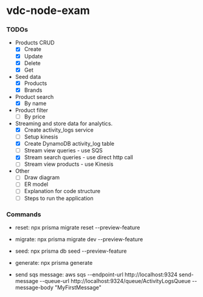 # vdc-node-exam

### TODOs

- Products CRUD
  - [x] Create
  - [x] Update
  - [x] Delete
  - [x] Get
- Seed data
  - [x] Products
  - [x] Brands
- Product search
  - [x] By name
- Product filter
  - [ ] By price
- Streaming and store data for analytics.
  - [x] Create activity_logs service
  - [ ] Setup kinesis
  - [x] Create DynamoDB activity_log table
  - [ ] Stream view queries - use SQS
  - [x] Stream search queries - use direct http call
  - [ ] Stream view products - use Kinesis
- Other
  - [ ] Draw diagram
  - [ ] ER model
  - [ ] Explanation for code structure
  - [ ] Steps to run the application

### Commands

- reset: npx prisma migrate reset --preview-feature
- migrate: npx prisma migrate dev --preview-feature
- seed: npx prisma db seed --preview-feature
- generate: npx prisma generate

- send sqs message: aws sqs --endpoint-url http://localhost:9324 send-message --queue-url http://localhost:9324/queue/ActivityLogsQueue --message-body "MyFirstMessage"
